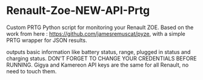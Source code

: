 # Renault-Zoe-NEW-API-Prtg

Custom PRTG Python script for monitoring your Renault ZOE.
Based on the work from here : https://github.com/jamesremuscat/pyze, with a simple PRTG wrapper for JSON results.

outputs basic information like battery status, range, plugged in status and charging status.
DON'T FORGET TO CHANGE YOUR CREDENTIALS BEFORE RUNNING.
Gigya and Kamereon API keys are the same for all Renault, no need to touch them.

